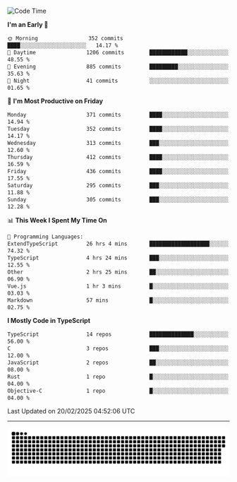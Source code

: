 <!--
<picture>
  <source
    srcset="https://github-readme-stats.vercel.app/api?username=kevinxft&show_icons=true&theme=dark"
    media="(prefers-color-scheme: dark)"
  />
  <source
    srcset="https://github-readme-stats.vercel.app/api?username=kevinxft&show_icons=true"
    media="(prefers-color-scheme: light), (prefers-color-scheme: no-preference)"
  />
  <img src="https://github-readme-stats.vercel.app/api?username=kevinxft&show_icons=true" />
</picture>
-->

<!--START_SECTION:waka-->
![Code Time](http://img.shields.io/badge/Code%20Time-3%2C116%20hrs%203%20mins-blue)

**I'm an Early 🐤** 

```text
🌞 Morning                352 commits         ████░░░░░░░░░░░░░░░░░░░░░   14.17 % 
🌆 Daytime                1206 commits        ████████████░░░░░░░░░░░░░   48.55 % 
🌃 Evening                885 commits         █████████░░░░░░░░░░░░░░░░   35.63 % 
🌙 Night                  41 commits          ░░░░░░░░░░░░░░░░░░░░░░░░░   01.65 % 
```
📅 **I'm Most Productive on Friday** 

```text
Monday                   371 commits         ████░░░░░░░░░░░░░░░░░░░░░   14.94 % 
Tuesday                  352 commits         ████░░░░░░░░░░░░░░░░░░░░░   14.17 % 
Wednesday                313 commits         ███░░░░░░░░░░░░░░░░░░░░░░   12.60 % 
Thursday                 412 commits         ████░░░░░░░░░░░░░░░░░░░░░   16.59 % 
Friday                   436 commits         ████░░░░░░░░░░░░░░░░░░░░░   17.55 % 
Saturday                 295 commits         ███░░░░░░░░░░░░░░░░░░░░░░   11.88 % 
Sunday                   305 commits         ███░░░░░░░░░░░░░░░░░░░░░░   12.28 % 
```


📊 **This Week I Spent My Time On** 

```text
💬 Programming Languages: 
ExtendTypeScript         26 hrs 4 mins       ███████████████████░░░░░░   74.32 % 
TypeScript               4 hrs 24 mins       ███░░░░░░░░░░░░░░░░░░░░░░   12.55 % 
Other                    2 hrs 25 mins       ██░░░░░░░░░░░░░░░░░░░░░░░   06.90 % 
Vue.js                   1 hr 3 mins         █░░░░░░░░░░░░░░░░░░░░░░░░   03.03 % 
Markdown                 57 mins             █░░░░░░░░░░░░░░░░░░░░░░░░   02.75 % 
```

**I Mostly Code in TypeScript** 

```text
TypeScript               14 repos            ██████████████░░░░░░░░░░░   56.00 % 
C                        3 repos             ███░░░░░░░░░░░░░░░░░░░░░░   12.00 % 
JavaScript               2 repos             ██░░░░░░░░░░░░░░░░░░░░░░░   08.00 % 
Rust                     1 repo              █░░░░░░░░░░░░░░░░░░░░░░░░   04.00 % 
Objective-C              1 repo              █░░░░░░░░░░░░░░░░░░░░░░░░   04.00 % 
```




 Last Updated on 20/02/2025 04:52:06 UTC
<!--END_SECTION:waka-->

---

<picture>
  <source media="(prefers-color-scheme: dark)" srcset="https://raw.githubusercontent.com/kevinxft/kevinxft/output/github-contribution-grid-snake-dark.svg">
  <source media="(prefers-color-scheme: light)" srcset="https://raw.githubusercontent.com/kevinxft/kevinxft/output/github-contribution-grid-snake.svg">
  <img alt="github contribution grid snake animation" src="https://raw.githubusercontent.com/kevinxft/kevinxft/output/github-contribution-grid-snake.svg">
</picture>